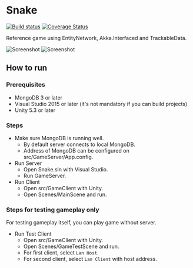 # Snake

[![Build status](https://ci.appveyor.com/api/projects/status/vjl1hutlob8w3s5w?svg=true)](https://ci.appveyor.com/project/veblush/snake)
[![Coverage Status](https://coveralls.io/repos/github/SaladLab/Snake/badge.svg?branch=master)](https://coveralls.io/github/SaladLab/Snake/Snake?branch=master)

Reference game using EntityNetwork, Akka.Interfaced and TrackableData.

![Screenshot](https://raw.githubusercontent.com/SaladLab/Snake/master/docs/MainScene.jpg)
![Screenshot](https://raw.githubusercontent.com/SaladLab/Snake/master/docs/GameScene.jpg)

## How to run

### Prerequisites

- MongoDB 3 or later
- Visual Studio 2015 or later (it's not mandatory if you can build projects)
- Unity 5.3 or later

### Steps

- Make sure MongoDB is running well.
  - By default server connects to local MongoDB.
  - Address of MongoDB can be configured on src/GameServer/App.config.
- Run Server
  - Open Snake.sln with Visual Studio.
  - Run GameServer.
- Run Client
  - Open src/GameClient with Unity.
  - Open Scenes/MainScene and run.

### Steps for testing gameplay only

For testing gameplay itself, you can play game without server.

- Run Test Client
  - Open src/GameClient with Unity.
  - Open Scenes/GameTestScene and run.
  - For first client, select `Lan Host`.
  - For second client, select `Lan Client` with host address.
